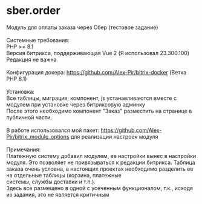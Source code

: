 # sber.order
Модуль для оплаты заказа через Сбер (тестовое задание)<br>
<br>
Системные требования:<br>
PHP >= 8.1<br>
Версия битрикса, поддерживающая Vue 2 (Я использовал 23.300.100)<br>
Редакция не важна<br>
<br>
Конфигурация докера: https://github.com/Alex-Pir/bitrix-docker (Ветка PHP 8.1)<br>
<br>
Установка:<br>
Все таблицы, миграция, компонент, js устанавливаются вместе с модулем при установке через битриксовую админку<br>
После этого необходимо компонент "Заказ" разместить на странице в публичной части.<br>
<br>
В работе использовался мой пакет: https://github.com/Alex-Pir/bitrix_module_options для реализации настроек модуля<br>
<br>
Примечания:<br>
Платежную систему добавил модулем, ее настройки вынес в настройки модуля. Это позволяет не привязываться к редакции битрикса. Таблица заказа очень условна, в настоящих проектах необходимо разделить ее на отдельные таблицы (корзина, платежные <br> системы, службы доставки и т.п.).<br> 
Здесь все размещено в одной с усеченным функционалом, т.к., исходя из задания, это не является критичным<br>
